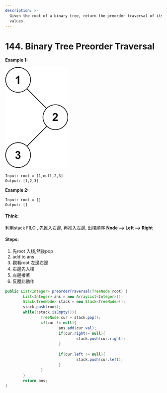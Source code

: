 ```yaml
---
description: >-
  Given the root of a binary tree, return the preorder traversal of its nodes'
  values.
---
```


# 144. Binary Tree Preorder Traversal

**Example 1:**  


![](../.gitbook/assets/image%20%2813%29.png)

```text
Input: root = [1,null,2,3]
Output: [1,2,3]
```

**Example 2:**

```text
Input: root = []
Output: []
```

#### Think: 

利用stack FILO , 先推入右邊, 再推入左邊, 出棧順序 **Node --&gt; Left --&gt; Right**  

#### Steps:

1. 先root 入棧,然後pop
2. add to ans
3. 觀看root 左邊右邊
4. 右邊先入棧
5. 左邊接著
6. 反覆此動作

```java
public List<Integer> preorderTraversal(TreeNode root) {
        List<Integer> ans = new ArrayList<Integer>();
        Stack<TreeNode> stack = new Stack<TreeNode>();
        stack.push(root);
        while(!stack.isEmpty()){
                TreeNode cur = stack.pop();
                if(cur != null){
                        ans.add(cur.val);
                        if(cur.right!= null){
                                stack.push(cur.right);
                        }
                
                        if(cur.left != null){
                                stack.push(cur.left);
                        }
                }
        }
        return ans;        
}
```







